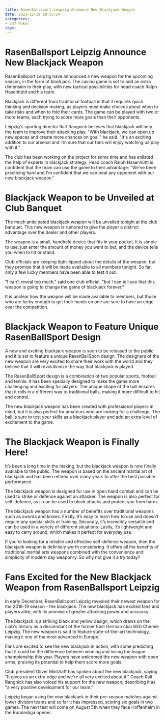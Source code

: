 ```yaml
---
title: RasenBallsport Leipzig Announce New Blackjack Weapon
date: 2022-12-19 18:56:24
categories:
- 247 Poker
tags:
---
```



#  RasenBallsport Leipzig Announce New Blackjack Weapon

RasenBallsport Leipzig have announced a new weapon for the upcoming season, in the form of blackjack. The casino game is set to add an extra dimension to their play, with new tactical possibilities for head coach Ralph Hasenhüttl and his team.

Blackjack is different from traditional football in that it requires quick thinking and decision making, as players must make choices about when to take risks and when to fold their cards. The game can be played with two or more teams, each trying to score more goals than their opponents.

Leipzig's sporting director Ralf Rangnick believes that blackjack will help the team to improve their attacking play. "With blackjack, we can open up new spaces and create more chances on goal," he said. "It's an exciting addition to our arsenal and I'm sure that our fans will enjoy watching us play with it."

The club has been working on the project for some time and has enlisted the help of experts in blackjack strategy. Head coach Ralph Hasenhüttl is confident that the team can use the game to their advantage: "We've been practicing hard and I'm confident that we can beat any opponent with our new blackjack weapon."

#  Blackjack Weapon to be Unveiled at Club Banquet

The much anticipated blackjack weapon will be unveiled tonight at the club banquet. This new weapon is rumored to give the player a distinct advantage over the dealer and other players.

The weapon is a small, handheld device that fits in your pocket. It is simple to use; just enter the amount of money you want to bet, and the device tells you when to hit or stand.

 Club officials are keeping tight-lipped about the details of the weapon, but they promise that it will be made available to all members tonight. So far, only a few lucky members have been able to test it out.

"I can't reveal too much," said one club official, "but I can tell you that this weapon is going to change the game of blackjack forever."

It is unclear how the weapon will be made available to members, but those who are lucky enough to get their hands on one are sure to have an edge over the competition.

#  Blackjack Weapon to Feature Unique RasenBallSport Design

A new and exciting blackjack weapon is soon to be released to the public and it is set to feature a unique RasenBallSport design. The designers of the new weapon are very excited to share their work with the world and they believe that it will revolutionize the way that blackjack is played.

The RasenBallSport design is a combination of two popular sports, football and tennis. It has been specially designed to make the game more challenging and exciting for players. The unique shape of the ball ensures that it rolls in a different way to traditional balls, making it more difficult to hit and control.

The new blackjack weapon has been created with professional players in mind, but it is also perfect for amateurs who are looking for a challenge. The ball is sure to test your skills as a blackjack player and add an extra level of excitement to the game.

#  The Blackjack Weapon is Finally Here!

It’s been a long time in the making, but the blackjack weapon is now finally available to the public. The weapon is based on the ancient martial art of blackjack and has been refined over many years to offer the best possible performance.

The blackjack weapon is designed for use in open hand combat and can be used to strike or defence against an attacker. The weapon is also perfect for self-defence, as it can be used to block attacks and protect you from harm.

The blackjack weapon has a number of benefits over traditional weapons such as swords and knives. Firstly, it’s easy to learn how to use and doesn’t require any special skills or training. Secondly, it’s incredibly versatile and can be used in a variety of different situations. Lastly, it’s lightweight and easy to carry around, which makes it perfect for everyday use.

If you’re looking for a reliable and effective self-defence weapon, then the blackjack weapon is definitely worth considering. It offers all the benefits of traditional martial arts weapons combined with the convenience and simplicity of modern day weaponry. So why not give it a try today?

#  Fans Excited for the New Blackjack Weapon from RasenBallsport Leipzig

In early December, RasenBallsport Leipzig revealed their newest weapon for the 2018-19 season - the blackjack. The new blackjack has excited fans and players alike, with its promise of greater attacking power and accuracy.

The blackjack is a striking black and yellow design, which draws on the club's history as a descendant of the former East German club BSG Chemie Leipzig. The new weapon is said to feature state-of-the-art technology, making it one of the most advanced in Europe.

Fans are excited to see the new blackjack in action, with some predicting that it could be the difference between winning and losing the league championship this year. Players have welcomed the new weapon with open arms, praising its potential to help them score more goals.

Club president Oliver Mintzlaff has spoken about the new blackjack, saying "It gives us an extra edge and we're all very excited about it." Coach Ralf Rangnick has also voiced his support for the new weapon, describing it as "a very positive development for our team."

Leipzig began using the new blackjack in their pre-season matches against lower division teams and so far it has impressed, scoring six goals in two games. The next test will come on August 5th when they face Hoffenheim in the Bundesliga opener.